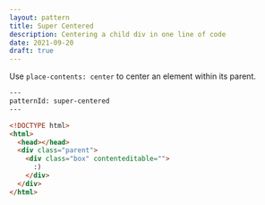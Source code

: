```yaml
---
layout: pattern
title: Super Centered
description: Centering a child div in one line of code
date: 2021-09-20
draft: true
---
```


Use `place-contents: center` to center an element within its parent.

```html
---
patternId: super-centered
---

<!DOCTYPE html>
<html>
  <head></head>
  <div class="parent">
    <div class="box" contenteditable="">
      :)
    </div>
  </div>
</html>
```